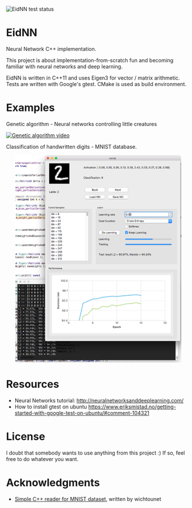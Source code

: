 ![EidNN test status](https://github.com/eidelen/EidNN/actions/workflows/cppBuild.yml/badge.svg) 

# EidNN
Neural Network C++ implementation.

This project is about implementation-from-scratch fun and becoming familiar with neural networks and deep learning.

EidNN is written in C++11 and uses Eigen3 for vector / matrix arithmetic. Tests are written with Google's gtest. CMake is used as build environment.

# Examples

Genetic algorithm - Neural networks controlling little creatures

[![Genetic algorithm video](http://img.youtube.com/vi/7eZU7FZ8obs/0.jpg)](http://www.youtube.com/watch?v=7eZU7FZ8obs "Genetic algorithm powered racing")

Classification of handwritten digits - MNIST database.

<p align="center"><img alt="mnistExample" src="docs/img/mnistEx.png" width="90%"></p>

# Resources
- Neural Networks tutorial: http://neuralnetworksanddeeplearning.com/
- How to install gtest on ubuntu https://www.eriksmistad.no/getting-started-with-google-test-on-ubuntu/#comment-104321

# License
I doubt that somebody wants to use anything from this project :) If so, feel free to do whatever you want.

# Acknowledgments
- [Simple C++ reader for MNIST dataset](https://github.com/wichtounet/mnist), written by wichtounet
